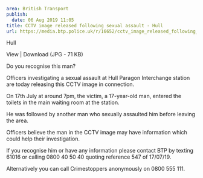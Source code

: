 ```yaml
area: British Transport
publish:
  date: 06 Aug 2019 11:05
title: CCTV image released following sexual assault - Hull
url: https://media.btp.police.uk/r/16652/cctv_image_released_following_sexual_assault_-_hu
```

Hull

View | Download (JPG - 71 KB)

Do you recognise this man?

Officers investigating a sexual assault at Hull Paragon Interchange station are today releasing this CCTV image in connection.

On 17th July at around 7pm, the victim, a 17-year-old man, entered the toilets in the main waiting room at the station.

He was followed by another man who sexually assaulted him before leaving the area.

Officers believe the man in the CCTV image may have information which could help their investigation.

If you recognise him or have any information please contact BTP by texting 61016 or calling 0800 40 50 40 quoting reference 547 of 17/07/19.

Alternatively you can call Crimestoppers anonymously on 0800 555 111.
